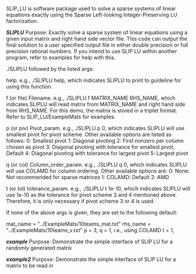 SLIP_LU is software package used to solve a sparse systems of linear equations
exactly using the Sparse Left-looking Integer-Preserving LU factorization.

*********SLIPLU*********
Purpose: Exactly solve a sparse system of linear equations using a given input
         matrix and right hand side vector file. This code can output the final
         solution to a user specified output file in either double precision or
         full precision rational numbers. If you intend to use SLIP LU within
         another program, refer to examples for help with this.

./SLIPLU followed by the listed args:

help. e.g., ./SLIPLU help, which indicates SLIPLU to print to guideline
for using this function.

f (or file) Filename. e.g., ./SLIPLU f MATRIX_NAME RHS_NAME, which indicates
SLIPLU will read matrix from MATRIX_NAME and right hand side from RHS_NAME.
For this demo, the matrix is stored in a triplet format. Refer to
SLIP_LU/ExampleMats for examples.

p (or piv) Pivot_param. e.g., ./SLIPLU p 0, which indicates SLIPLU will use
smallest pivot for pivot scheme. Other available options are listed
as follows:
       0: Smallest pivot
       1: Diagonal pivoting
       2: First nonzero per column chosen as pivot
       3: Diagonal pivoting with tolerance for smallest pivot, Default
       4: Diagonal pivoting with tolerance for largest pivot
       5: Largest pivot

q (or col) Column_order_param. e.g., ./SLIPLU q 0, which indicates SLIPLU
will use COLAMD for column ordering. Other available options are:
       0: None: Not recommended for sparse matrices
       1: COLAMD: Default
       2: AMD

t (or tol) tolerance_param. e.g., ./SLIPLU t 1e-10, which indicates SLIPLU
will use 1e-10 as the tolerance for pivot scheme 3 and 4 mentioned above.
Therefore, it is only necessary if pivot scheme 3 or 4 is used.

If none of the above args is given, they are set to the following default:

  mat_name = "../ExampleMats/10teams_mat.txt"
  rhs_name = "../ExampleMats/10teams_v.txt"
  p = 3, 
  q = 1, i.e., using COLAMD
  t = 1,


*********example*********
Purpose: Demonstrate the simple interface of SLIP LU for a randomly generated
         matrix

*********example2*********
Purpose: Demonstrate the simple interface of SLIP LU for a matrix to be read in

